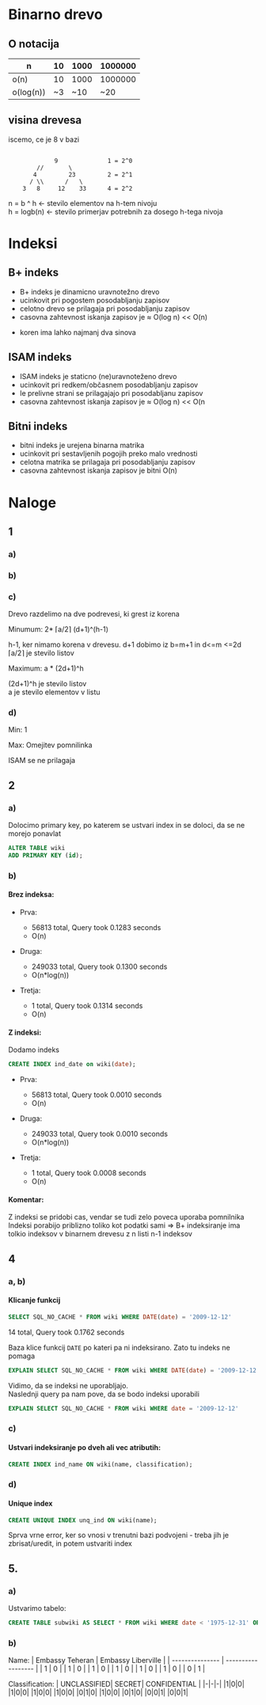 # Binarno drevo

## O notacija

| n         | 10  | 1000 | 1000000 |
| --------- | --- | ---- | ------- |
| o(n)      | 10  | 1000 | 1000000 |
| o(log(n)) | ~3  | ~10  | ~20     |

## visina drevesa

iscemo, ce je 8 v bazi

```

             9              1 = 2^0
        //       \
       4         23         2 = 2^1
      / \\      /   \
    3   8     12    33      4 = 2^2
```

n = b ^ h <- stevilo elementov na h-tem nivoju  
h = logb(n) <- stevilo primerjav potrebnih za dosego h-tega nivoja

# Indeksi

## B+ indeks

- B+ indeks je dinamicno uravnotežno drevo
- ucinkovit pri pogostem posodabljanju zapisov
- celotno drevo se prilagaja pri posodabljanju zapisov
- casovna zahtevnost iskanja zapisov je ≈ O(log n) << O(n)

* koren ima lahko najmanj dva sinova

## ISAM indeks

- ISAM indeks je staticno (ne)uravnoteženo drevo
- ucinkovit pri redkem/občasnem posodabljanju zapisov
- le prelivne strani se prilagajajo pri posodabljanu zapisov
- casovna zahtevnost iskanja zapisov je ≈ O(log n) << O(n

## Bitni indeks

- bitni indeks je urejena binarna matrika
- ucinkovit pri sestavljenih pogojih preko malo vrednosti
- celotna matrika se prilagaja pri posodabljanju zapisov
- casovna zahtevnost iskanja zapisov je bitni O(n)

# Naloge

## 1

### a)

### b)

### c)

Drevo razdelimo na dve podrevesi, ki grest iz korena

Minumum: 2\* ⌈a/2⌉ (d+1)^(h-1)

h-1, ker nimamo korena v drevesu. d+1 dobimo iz b=m+1 in d<=m <=2d  
⌈a/2⌉ je stevilo listov

Maximum:
a \* (2d+1)^h

(2d+1)^h je stevilo listov  
a je stevilo elementov v listu

### d)

Min: 1

Max: Omejitev pomnilinka

ISAM se ne prilagaja

## 2

### a)

Dolocimo primary key, po katerem se ustvari index in se doloci, da se ne morejo ponavlat

```sql
ALTER TABLE wiki
ADD PRIMARY KEY (id);
```

### b)

#### Brez indeksa:

- Prva:

  - 56813 total, Query took 0.1283 seconds
  - O(n)

- Druga:

  - 249033 total, Query took 0.1300 seconds
  - O(n\*log(n))

- Tretja:

  - 1 total, Query took 0.1314 seconds
  - O(n)

#### Z indeksi:

Dodamo indeks

```sql
CREATE INDEX ind_date on wiki(date);
```

- Prva:

  - 56813 total, Query took 0.0010 seconds
  - O(n)

- Druga:

  - 249033 total, Query took 0.0010 seconds
  - O(n\*log(n))

- Tretja:

  - 1 total, Query took 0.0008 seconds
  - O(n)

#### Komentar:

Z indeksi se pridobi cas, vendar se tudi zelo poveca uporaba pomnilnika  
 Indeksi porabijo priblizno toliko kot podatki sami => B+ indeksiranje ima tolkio indeksov v binarnem drevesu z n listi n-1 indeksov

## 4

### a, b)

#### Klicanje funkcij

```sql
SELECT SQL_NO_CACHE * FROM wiki WHERE DATE(date) = '2009-12-12'
```

14 total, Query took 0.1762 seconds

Baza klice funkcij `DATE` po kateri pa ni indeksirano. Zato tu indeks ne pomaga

```sql
EXPLAIN SELECT SQL_NO_CACHE * FROM wiki WHERE DATE(date) = '2009-12-12'
```

Vidimo, da se indeksi ne uporabljajo.  
Naslednji query pa nam pove, da se bodo indeksi uporabili

```sql
EXPLAIN SELECT SQL_NO_CACHE * FROM wiki WHERE date = '2009-12-12'
```

### c)

#### Ustvari indeksiranje po dveh ali vec atributih:

```sql
CREATE INDEX ind_name ON wiki(name, classification);
```

### d)

#### Unique index

```sql
CREATE UNIQUE INDEX unq_ind ON wiki(name);
```

Sprva vrne error, ker so vnosi v trenutni bazi podvojeni - treba jih je zbrisat/uredit, in potem ustvariti index

## 5.

### a)

Ustvarimo tabelo:

```sql
CREATE TABLE subwiki AS SELECT * FROM wiki WHERE date < '1975-12-31' ORDER BY date
```

### b)

Name:
| Embassy Teheran | Embassy Liberville |
| --------------- | ------------------ |
| 1 | 0 |
| 1 | 0 |
| 1 | 0 |
| 1 | 0 |
| 1 | 0 |
| 1 | 0 |
| 0 | 1 |

Classification:
| UNCLASSIFIED| SECRET| CONFIDENTIAL |
|-|-|-|
|1|0|0|
|1|0|0|
|1|0|0|
|1|0|0|
|0|1|0|
|1|0|0|
|0|1|0|
|0|0|1|
|0|0|1|
